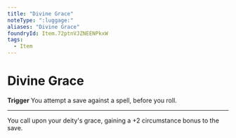 ```yaml
---
title: "Divine Grace"
noteType: ":luggage:"
aliases: "Divine Grace"
foundryId: Item.72ptnVJZNEENPkxW
tags:
  - Item
---
```


# Divine Grace

**Trigger** You attempt a save against a spell, before you roll.

* * *

You call upon your deity's grace, gaining a +2 circumstance bonus to the save.
